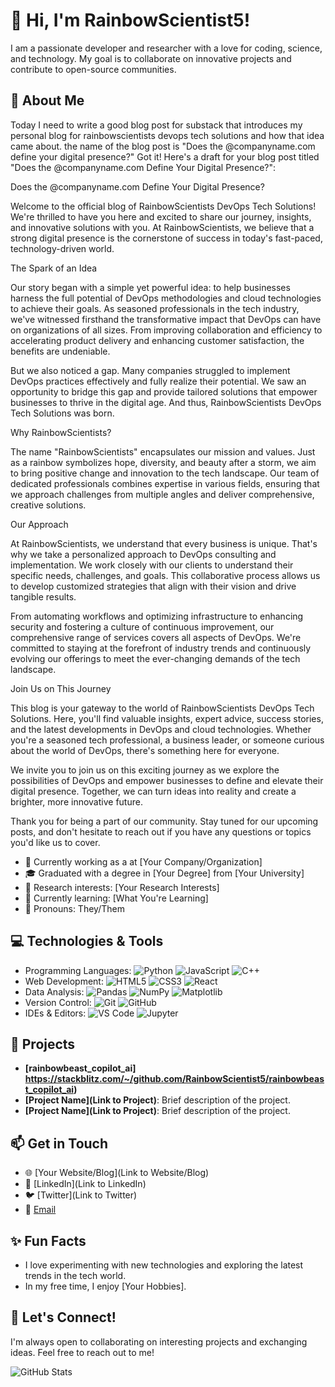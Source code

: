 # 👋 Hi, I'm RainbowScientist5!

I am a passionate developer and researcher with a love for coding, science, and technology. My goal is to collaborate on innovative projects and contribute to open-source communities.

## 🔬 About Me
Today
I need to write a good blog post for substack that introduces my personal blog for rainbowscientists devops tech solutions and how that idea came about. the name of the blog post is "Does the @companyname.com define your digital presence?"
Got it! Here's a draft for your blog post titled "Does the @companyname.com Define Your Digital Presence?":

Does the @companyname.com Define Your Digital Presence?

Welcome to the official blog of RainbowScientists DevOps Tech Solutions! We're thrilled to have you here and excited to share our journey, insights, and innovative solutions with you. At RainbowScientists, we believe that a strong digital presence is the cornerstone of success in today's fast-paced, technology-driven world.

The Spark of an Idea

Our story began with a simple yet powerful idea: to help businesses harness the full potential of DevOps methodologies and cloud technologies to achieve their goals. As seasoned professionals in the tech industry, we've witnessed firsthand the transformative impact that DevOps can have on organizations of all sizes. From improving collaboration and efficiency to accelerating product delivery and enhancing customer satisfaction, the benefits are undeniable.

But we also noticed a gap. Many companies struggled to implement DevOps practices effectively and fully realize their potential. We saw an opportunity to bridge this gap and provide tailored solutions that empower businesses to thrive in the digital age. And thus, RainbowScientists DevOps Tech Solutions was born.

Why RainbowScientists?

The name "RainbowScientists" encapsulates our mission and values. Just as a rainbow symbolizes hope, diversity, and beauty after a storm, we aim to bring positive change and innovation to the tech landscape. Our team of dedicated professionals combines expertise in various fields, ensuring that we approach challenges from multiple angles and deliver comprehensive, creative solutions.

Our Approach

At RainbowScientists, we understand that every business is unique. That's why we take a personalized approach to DevOps consulting and implementation. We work closely with our clients to understand their specific needs, challenges, and goals. This collaborative process allows us to develop customized strategies that align with their vision and drive tangible results.

From automating workflows and optimizing infrastructure to enhancing security and fostering a culture of continuous improvement, our comprehensive range of services covers all aspects of DevOps. We're committed to staying at the forefront of industry trends and continuously evolving our offerings to meet the ever-changing demands of the tech landscape.

Join Us on This Journey

This blog is your gateway to the world of RainbowScientists DevOps Tech Solutions. Here, you'll find valuable insights, expert advice, success stories, and the latest developments in DevOps and cloud technologies. Whether you're a seasoned tech professional, a business leader, or someone curious about the world of DevOps, there's something here for everyone.

We invite you to join us on this exciting journey as we explore the possibilities of DevOps and empower businesses to define and elevate their digital presence. Together, we can turn ideas into reality and create a brighter, more innovative future.

Thank you for being a part of our community. Stay tuned for our upcoming posts, and don't hesitate to reach out if you have any questions or topics you'd like us to cover.
- 💼 Currently working as a  at [Your Company/Organization]
- 🎓 Graduated with a degree in [Your Degree] from [Your University]
- 🔭 Research interests: [Your Research Interests]
- 🌱 Currently learning: [What You're Learning]
- 🌈 Pronouns: They/Them

## 💻 Technologies & Tools

- Programming Languages: ![Python](https://img.shields.io/badge/-Python-3776AB?style=flat&logo=python&logoColor=white) ![JavaScript](https://img.shields.io/badge/-JavaScript-F7DF1E?style=flat&logo=javascript&logoColor=black) ![C++](https://img.shields.io/badge/-C++-00599C?style=flat&logo=cplusplus&logoColor=white)
- Web Development: ![HTML5](https://img.shields.io/badge/-HTML5-E34F26?style=flat&logo=html5&logoColor=white) ![CSS3](https://img.shields.io/badge/-CSS3-1572B6?style=flat&logo=css3&logoColor=white) ![React](https://img.shields.io/badge/-React-61DAFB?style=flat&logo=react&logoColor=black)
- Data Analysis: ![Pandas](https://img.shields.io/badge/-Pandas-150458?style=flat&logo=pandas&logoColor=white) ![NumPy](https://img.shields.io/badge/-NumPy-013243?style=flat&logo=numpy&logoColor=white) ![Matplotlib](https://img.shields.io/badge/-Matplotlib-3776AB?style=flat&logo=python&logoColor=white)
- Version Control: ![Git](https://img.shields.io/badge/-Git-F05032?style=flat&logo=git&logoColor=white) ![GitHub](https://img.shields.io/badge/-GitHub-181717?style=flat&logo=github&logoColor=white)
- IDEs & Editors: ![VS Code](https://img.shields.io/badge/-VS%20Code-007ACC?style=flat&logo=visual-studio-code&logoColor=white) ![Jupyter](https://img.shields.io/badge/-Jupyter-F37626?style=flat&logo=jupyter&logoColor=white)

## 🌟 Projects

- **[rainbowbeast_copilot_ai] https://stackblitz.com/~/github.com/RainbowScientist5/rainbowbeast_copilot_ai)**
- **[Project Name](Link to Project)**: Brief description of the project.
- **[Project Name](Link to Project)**: Brief description of the project.

## 📫 Get in Touch

- 🌐 [Your Website/Blog](Link to Website/Blog)
- 💼 [LinkedIn](Link to LinkedIn)
- 🐦 [Twitter](Link to Twitter)
- 💌 [Email](mailto:your.email@example.com)

## ✨ Fun Facts

- I love experimenting with new technologies and exploring the latest trends in the tech world.
- In my free time, I enjoy [Your Hobbies].

## 🤝 Let's Connect!

I'm always open to collaborating on interesting projects and exchanging ideas. Feel free to reach out to me!

![GitHub Stats](https://github-readme-stats.vercel.app/api?username=RainbowScientist5&show_icons=true&theme=radical)
